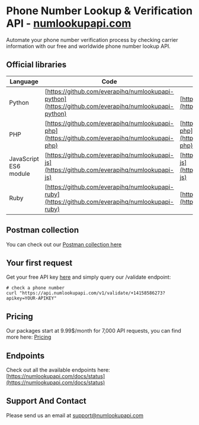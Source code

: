 # Phone Number Lookup & Verification API - [numlookupapi.com](https://numlookupapi.com)

Automate your phone number verification process by checking carrier information with our free and worldwide phone number lookup API.

## Official libraries

| Language              | Code                                                                                               | Repository                                                                                                       |
| --------------------- | -------------------------------------------------------------------------------------------------- | ---------------------------------------------------------------------------------------------------------------- |
| Python                | [https://github.com/everapihq/numlookupapi-python](https://github.com/everapihq/numlookupapi-python) | [https://pypi.org/project/numlookupapi/](https://pypi.org/project/numlookupapi/)                             |
| PHP                   | [https://github.com/everapihq/numlookupapi-php](https://github.com/everapihq/numlookupapi-php)       | [https://packagist.org/packages/everapi/numlookupapi-php](https://packagist.org/packages/everapi/numlookupapi-php) |
| JavaScript ES6 module | [https://github.com/everapihq/numlookupapi-js](https://github.com/everapihq/numlookupapi-js)         | [https://www.npmjs.com/package/@everapi/numlookupapi-js](https://www.npmjs.com/package/@everapi/numlookupapi-js)   |
| Ruby                  | [https://github.com/everapihq/numlookupapi-ruby](https://github.com/everapihq/numlookupapi-ruby)     | [https://rubygems.org/gems/numlookupapi](https://rubygems.org/gems/numlookupapi)                                   |

## Postman collection

You can check out our [Postman collection here](https://www.postman.com/payload-saganist-16540027/workspace/numlookupapi/documentation/26749780-e70c8209-e898-4acb-a86b-ff558429ab7c)

## Your first request

Get your free API key [here](https://app.numlookupapi.com/register) and simply query our /validate endpoint:

```
# check a phone number
curl "https://api.numlookupapi.com/v1/validate/+14158586273?apikey=YOUR-APIKEY"

```

## Pricing

Our packages start at 9.99$/month for 7,000 API requests, you can find more here: [Pricing](https://numlookupapi.com/pricing/)

## Endpoints

Check out all the available endpoints here: [https://numlookupapi.com/docs/status](https://numlookupapi.com/docs/status)

## Support And Contact

Please send us an email at [support@numlookupapi.com](mailto:support@numlookupapi.com)
